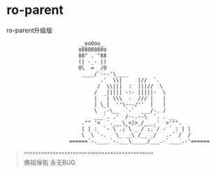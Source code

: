 # ro-parent
ro-parent升级版
>
> 



            			    _ooOoo_
            			   o8888888o
            			   88" . "88
            			   (| -_- |)
            			   O\  =  /O
            		        ____/`---'\____
                                  .'  \\|     |//  `.
                                 /  \\|||  :  |||//  \
                                /  _||||| -:- |||||-  \
                                |   | \\\  -  /// |   |
                                | \_|  ''\---/''  |   |
                                \  .-\__  `-`  ___/-. /
                                ___`. .'  /--.--\  `. . __
                            ."" '<  `.___\_<|>_/___.'  >'"".
                            | | :  `- \`.;`\ _ /`;.`/ - ` : | |
                            \  \ `-.   \_ __\ /__ _/   .-` /  /
                        ======`-.____`-.___\_____/___.-`____.-'======

> ^^^^^^^^^^^^^^^^^^^^^^^^^^^^^^^^^^^^^^^^^^^^^<br>
>  佛祖保佑       永无BUG
